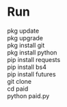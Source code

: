 # Run
pkg update<br>
pkg upgrade<br>
pkg install git<br>
pkg install python<br>
pip install requests<br>
pip install bs4<br>
pip install futures<br>
git clone <br>
cd paid<br>
python paid.py<br>
